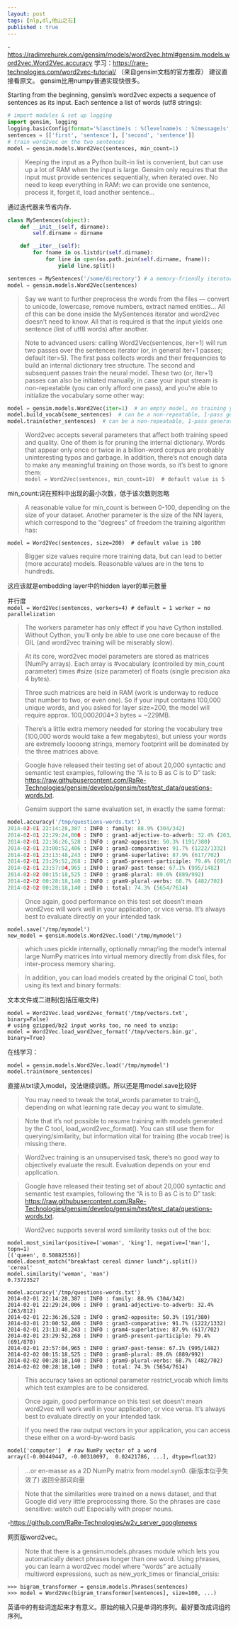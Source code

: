 ```yaml
---
layout: post
tags: [nlp,dl,他山之石]
published : true
---
```

-https://radimrehurek.com/gensim/models/word2vec.html#gensim.models.word2vec.Word2Vec.accuracy
学习：https://rare-technologies.com/word2vec-tutorial/  （来自gensim文档的官方推荐）
建议直接看原文。
gensim比用numpy普通实现快很多。

Starting from the beginning, gensim’s word2vec expects a sequence of sentences as its input. Each sentence a list of words (utf8 strings):    
```python
# import modules & set up logging
import gensim, logging
logging.basicConfig(format='%(asctime)s : %(levelname)s : %(message)s', level=logging.INFO)
sentences = [['first', 'sentence'], ['second', 'sentence']]
# train word2vec on the two sentences
model = gensim.models.Word2Vec(sentences, min_count=1)
```

>Keeping the input as a Python built-in list is convenient, but can use up a lot of RAM when the input is large.
Gensim only requires that the input must provide sentences sequentially, when iterated over. No need to keep everything in RAM: we can provide one sentence, process it, forget it, load another sentence…

通过迭代器来节省内存.

```python
class MySentences(object):
    def __init__(self, dirname):
        self.dirname = dirname

    def __iter__(self):
        for fname in os.listdir(self.dirname):
            for line in open(os.path.join(self.dirname, fname)):
                yield line.split()

sentences = MySentences('/some/directory') # a memory-friendly iterator
model = gensim.models.Word2Vec(sentences)
```

>Say we want to further preprocess the words from the files — convert to unicode, lowercase, remove numbers, extract named entities… All of this can be done inside the MySentences iterator and word2vec doesn’t need to know. All that is required is that the input yields one sentence (list of utf8 words) after another.


>Note to advanced users: calling Word2Vec(sentences, iter=1) will run two passes over the sentences iterator (or, in general iter+1 passes; default iter=5). The first pass collects words and their frequencies to build an internal dictionary tree structure. The second and subsequent passes train the neural model. These two (or, iter+1) passes can also be initiated manually, in case your input stream is non-repeatable (you can only afford one pass), and you’re able to initialize the vocabulary some other way:

```python
model = gensim.models.Word2Vec(iter=1)  # an empty model, no training yet
model.build_vocab(some_sentences)  # can be a non-repeatable, 1-pass generator
model.train(other_sentences)  # can be a non-repeatable, 1-pass generator
```

>Word2vec accepts several parameters that affect both training speed and quality.
One of them is for pruning the internal dictionary. Words that appear only once or twice in a billion-word corpus are probably uninteresting typos and garbage. In addition, there’s not enough data to make any meaningful training on those words, so it’s best to ignore them:   
`model = Word2Vec(sentences, min_count=10)  # default value is 5`

min_count:词在预料中出现的最小次数，低于该次数则忽略
>A reasonable value for min_count is between 0-100, depending on the size of your dataset.
Another parameter is the size of the NN layers, which correspond to the “degrees” of freedom the training algorithm has:

`model = Word2Vec(sentences, size=200)  # default value is 100`  

>Bigger size values require more training data, but can lead to better (more accurate) models. Reasonable values are in the tens to hundreds.

这应该就是embedding layer中的hidden layer的单元数量  

并行度    
`model = Word2Vec(sentences, workers=4) # default = 1 worker = no parallelization`
>The workers parameter has only effect if you have Cython installed. Without Cython, you’ll only be able to use one core because of the GIL (and word2vec training will be miserably slow).

>At its core, word2vec model parameters are stored as matrices (NumPy arrays). Each array is #vocabulary (controlled by min_count parameter) times #size (size parameter) of floats (single precision aka 4 bytes).

>Three such matrices are held in RAM (work is underway to reduce that number to two, or even one). So if your input contains 100,000 unique words, and you asked for layer size=200, the model will require approx. 100,000*200*4*3 bytes = ~229MB.

>There’s a little extra memory needed for storing the vocabulary tree (100,000 words would take a few megabytes), but unless your words are extremely loooong strings, memory footprint will be dominated by the three matrices above.

>Google have released their testing set of about 20,000 syntactic and semantic test examples, following the “A is to B as C is to D” task: https://raw.githubusercontent.com/RaRe-Technologies/gensim/develop/gensim/test/test_data/questions-words.txt.

>Gensim support the same evaluation set, in exactly the same format:

```python
model.accuracy('/tmp/questions-words.txt')
2014-02-01 22:14:28,387 : INFO : family: 88.9% (304/342)
2014-02-01 22:29:24,006 : INFO : gram1-adjective-to-adverb: 32.4% (263/812)
2014-02-01 22:36:26,528 : INFO : gram2-opposite: 50.3% (191/380)
2014-02-01 23:00:52,406 : INFO : gram3-comparative: 91.7% (1222/1332)
2014-02-01 23:13:48,243 : INFO : gram4-superlative: 87.9% (617/702)
2014-02-01 23:29:52,268 : INFO : gram5-present-participle: 79.4% (691/870)
2014-02-01 23:57:04,965 : INFO : gram7-past-tense: 67.1% (995/1482)
2014-02-02 00:15:18,525 : INFO : gram8-plural: 89.6% (889/992)
2014-02-02 00:28:18,140 : INFO : gram9-plural-verbs: 68.7% (482/702)
2014-02-02 00:28:18,140 : INFO : total: 74.3% (5654/7614)
```

>Once again, good performance on this test set doesn’t mean word2vec will work well in your application, or vice versa. It’s always best to evaluate directly on your intended task.

```
model.save('/tmp/mymodel')
new_model = gensim.models.Word2Vec.load('/tmp/mymodel')
```

>which uses pickle internally, optionally mmap‘ing the model’s internal large NumPy matrices into virtual memory directly from disk files, for inter-process memory sharing.

>In addition, you can load models created by the original C tool, both using its text and binary formats:

文本文件或二进制(包括压缩文件)
```
model = Word2Vec.load_word2vec_format('/tmp/vectors.txt', binary=False)
# using gzipped/bz2 input works too, no need to unzip:
model = Word2Vec.load_word2vec_format('/tmp/vectors.bin.gz', binary=True)
```

在线学习：
```
model = gensim.models.Word2Vec.load('/tmp/mymodel')
model.train(more_sentences)
```

直接从txt读入model，没法继续训练。所以还是用model.save比较好
>You may need to tweak the total_words parameter to train(), depending on what learning rate decay you want to simulate.

>Note that it’s not possible to resume training with models generated by the C tool, load_word2vec_format(). You can still use them for querying/similarity, but information vital for training (the vocab tree) is missing there.

>Word2vec training is an unsupervised task, there’s no good way to objectively evaluate the result. Evaluation depends on your end application.

>Google have released their testing set of about 20,000 syntactic and semantic test examples, following the “A is to B as C is to D” task:
https://raw.githubusercontent.com/RaRe-Technologies/gensim/develop/gensim/test/test_data/questions-words.txt.

>Word2vec supports several word similarity tasks out of the box:
```
model.most_similar(positive=['woman', 'king'], negative=['man'], topn=1)
[('queen', 0.50882536)]
model.doesnt_match("breakfast cereal dinner lunch";.split())
'cereal'
model.similarity('woman', 'man')
0.73723527
```


```
model.accuracy('/tmp/questions-words.txt')
2014-02-01 22:14:28,387 : INFO : family: 88.9% (304/342)
2014-02-01 22:29:24,006 : INFO : gram1-adjective-to-adverb: 32.4% (263/812)
2014-02-01 22:36:26,528 : INFO : gram2-opposite: 50.3% (191/380)
2014-02-01 23:00:52,406 : INFO : gram3-comparative: 91.7% (1222/1332)
2014-02-01 23:13:48,243 : INFO : gram4-superlative: 87.9% (617/702)
2014-02-01 23:29:52,268 : INFO : gram5-present-participle: 79.4% (691/870)
2014-02-01 23:57:04,965 : INFO : gram7-past-tense: 67.1% (995/1482)
2014-02-02 00:15:18,525 : INFO : gram8-plural: 89.6% (889/992)
2014-02-02 00:28:18,140 : INFO : gram9-plural-verbs: 68.7% (482/702)
2014-02-02 00:28:18,140 : INFO : total: 74.3% (5654/7614)

```
>This accuracy takes an optional parameter restrict_vocab which limits which test examples are to be considered.

>Once again, good performance on this test set doesn’t mean word2vec will work well in your application, or vice versa. It’s always best to evaluate directly on your intended task.


>If you need the raw output vectors in your application, you can access these either on a word-by-word basis
```
model['computer']  # raw NumPy vector of a word
array([-0.00449447, -0.00310097,  0.02421786, ...], dtype=float32)
```
>…or en-masse as a 2D NumPy matrix from model.syn0.  (新版本似乎失效了)
返回全部词向量  



>Note that the similarities were trained on a news dataset, and that Google did very little preprocessing there. So the phrases are case sensitive: watch out! Especially with proper nouns.

-https://github.com/RaRe-Technologies/w2v_server_googlenews

网页版word2vec。


>Note that there is a gensim.models.phrases module which lets you automatically detect phrases longer than one word. Using phrases, you can learn a word2vec model where “words” are actually multiword expressions, such as new_york_times or financial_crisis:

```
>>> bigram_transformer = gensim.models.Phrases(sentences)
>>> model = Word2Vec(bigram_transformer[sentences], size=100, ...)
```

英语中的有些词连起来才有意义。原始的输入只是单词的序列。最好要改成词组的序列。
